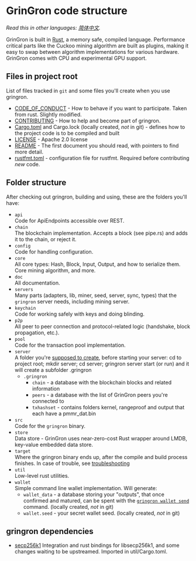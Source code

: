 # GrinGron code structure

*Read this in other languages: [简体中文](translations/code_structure_ZH-CN.md).*

GrinGron is built in [Rust](https://www.rust-lang.org/), a memory safe, compiled language. Performance critical parts like the Cuckoo mining algorithm are built as plugins, making it easy to swap between algorithm implementations for various hardware. GrinGron comes with CPU and experimental GPU support.

## Files in project root

List of files tracked in `git` and some files you'll create when you use gringron.

- [CODE_OF_CONDUCT](../CODE_OF_CONDUCT.md) - How to behave if you want to participate. Taken from rust. Slightly modified.
- [CONTRIBUTING](../CONTRIBUTING.md) - How to help and become part of gringron.
- [Cargo.toml](../Cargo.toml) and Cargo.lock (locally created, _not_ in git) - defines how to the project code is to be compiled and built
- [LICENSE](../LICENSE) - Apache 2.0 license
- [README](../README.md) - The first document you should read, with pointers to find more detail.
- [rustfmt.toml](../rustfmt.toml) - configuration file for rustfmt. Required before contributing _new_ code.

## Folder structure

After checking out gringron, building and using, these are the folders you'll have:

- `api`\
 Code for ApiEndpoints accessible over REST.
- `chain`\
 The blockchain implementation. Accepts a block (see pipe.rs) and adds it to the chain, or reject it.
- `config`\
 Code for handling configuration.
- `core`\
 All core types: Hash, Block, Input, Output, and how to serialize them. Core mining algorithm, and more.
- `doc`\
 All documentation.
- `servers`\
 Many parts (adapters, lib, miner, seed, server, sync, types) that the `gringron` server needs, including mining server.
- `keychain`\
 Code for working safely with keys and doing blinding.
- `p2p`\
 All peer to peer connection and protocol-related logic (handshake, block propagation, etc.).
- `pool`\
 Code for the transaction pool implementation.
- `server`\
 A folder you're [supposed to create](build.md#running-a-node), before starting your server: cd to project root; mkdir server; cd server; gringron server start (or run) and it will create a subfolder .gringron
  - `.gringron`
    - `chain` - a database with the blockchain blocks and related information
    - `peers` - a database with the list of GrinGron peers you're connected to
    - `txhashset` - contains folders kernel, rangeproof and output that each have a pmmr_dat.bin
- `src`\
  Code for the `gringron` binary.
- `store`\
  Data store - GrinGron uses near-zero-cost Rust wrapper around LMDB, key-value embedded data store.
- `target`\
  Where the gringron binary ends up, after the compile and build process finishes.
  In case of trouble, see [troubleshooting](https://github.com/groncoin/docs/wiki/Troubleshooting)
- `util`\
  Low-level rust utilities.
- `wallet`\
  Simple command line wallet implementation. Will generate:
  - `wallet_data` - a database storing your "outputs", that once confirmed and matured, can be spent with the [`gringron wallet send`](wallet/usage.md) command. (locally created, *not* in git)
  - `wallet.seed` - your secret wallet seed. (locally created, *not* in git)

## gringron dependencies

- [secp256k1](https://github.com/groncoin/rust-secp256k1-zkp)
  Integration and rust bindings for libsecp256k1, and some changes waiting to be upstreamed. Imported in util/Cargo.toml.
